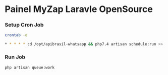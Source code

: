 # Painel MyZap Laravle OpenSource

### Setup Cron Job
```bash
crontab -e
```

```bash
* * * * * cd /opt/apibrasil-whatsapp && php7.4 artisan schedule:run >> /dev/null 2>&1
```

### Run Job
```bash
php artisan queue:work
```

